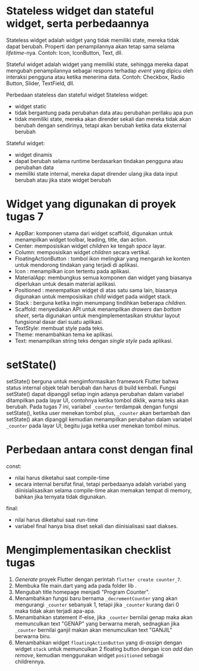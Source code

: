 # Stateless widget dan stateful widget, serta perbedaannya
Stateless widget adalah widget yang tidak memiliki state, mereka tidak dapat berubah. Properti dan penampilannya akan tetap sama selama *lifetime*-nya. Contoh: Icon, IconButton, Text, dll.

Stateful widget adalah widget yang memiliki state, sehingga mereka dapat mengubah penampilannya sebagai respons terhadap *event* yang dipicu oleh interaksi pengguna atau ketika menerima data. Contoh: Checkbox, Radio Button, Slider, TextField, dll.

Perbedaan stateless dan stateful widget
Stateless widget:
- widget static
- tidak bergantung pada perubahan data atau perubahan perilaku apa pun
- tidak memiliki state, mereka akan dirender sekali dan mereka tidak akan berubah dengan sendirinya, tetapi akan berubah ketika data eksternal berubah

Stateful widget:
- widget dinamis
- dapat berubah selama runtime berdasarkan tindakan pengguna atau perubahan data
- memiliki state internal, mereka dapat dirender ulang jika data input berubah atau jika state widget berubah

# Widget yang digunakan di proyek tugas 7
- AppBar: komponen utama dari widget scaffold, digunakan untuk menampilkan widget toolbar, leading, title, dan action.
- Center: memposisikan widget *children* ke tengah *space* layar.
- Column: memposisikan widget *children* secara vertikal.
- FloatingActionButton : tombol ikon melingkar yang mengarah ke konten untuk mendorong tindakan yang terjadi di aplikasi.
- Icon : menampilkan icon tertentu pada aplikasi.
- MaterialApp: membungkus semua komponen dan widget yang biasanya diperlukan untuk desain material aplikasi.
- Positioned :  menempatkan widget di atas satu sama lain, biasanya digunakan untuk memposisikan *child* widget pada widget stack.
- Stack : berguna ketika ingin menumpang tindihkan beberapa *children*.
- Scaffold: menyediakan API untuk menampilkan *drawers* dan *bottom sheet*, serta digunakan untuk mengimplementasikan struktur layout fungsional dasar dari suatu aplikasi.
- TextStyle: membuat style pada teks.
- Theme: menambahkan tema ke aplikasi.
- Text: menampilkan string teks dengan *single style* pada aplikasi.

# setState()
setState() berguna untuk mengimformasikan framework Flutter bahwa status internal objek telah berubah  dan harus di build kembali. Fungsi setState() dapat dipanggil setiap ingin adanya perubahan dalam variabel ditampilkan pada layar UI, contohnya ketika tombol diklik, warna teks akan berubah. Pada tugas 7 ini, variabel `_counter` terdampak dengan fungsi setState(), ketika user menekan tombol plus, `_counter` akan bertambah dan setState() akan dipanggil kemudian menampilkan perubahan dalam variabel `_counter` pada layar UI, begitu juga ketika user menekan tombol minus.

# Perbedaan antara const dengan final
const:
- nilai harus diketahui saat compile-time
- secara internal bersifat final, tetapi perbedaanya adalah variabel yang diinisialisasikan selama compile-time akan memakan tempat di memory, bahkan jika ternyata tidak digunakan.

final:
- nilai harus diketahui saat run-time
- variabel final hanya bisa diset sekali dan diinisialisasi saat diakses.

# Mengimplementasikan checklist tugas
1. *Generate* proyek Flutter dengan perintah `flutter create counter_7`.
2. Membuka file main.dart yang ada pada folder lib .
3. Mengubah title homepage menjadi "Program Counter".
4. Menambahkan fungsi baru bernama `_decrementCounter` yang akan mengurangi `_counter` sebanyak 1, tetapi jika `_counter` kurang dari 0 maka tidak akan terjadi apa-apa.
5. Menambahkan statement if-else, jika `_counter` bernilai genap maka akan memunculkan text "GENAP" yang berwarna merah, sednagkan jika `_counter` bernilai ganjil makan akan menumculkan text "GANJIL" berwarna biru.
6. Menambahkan widget `floatingActionButton` yang di-*assign* dengan widget `stack` untuk memunculkan 2 floating button dengan icon *add* dan *remove*, kemudian menggunakan widget `positioned` sebagai childrennya.

